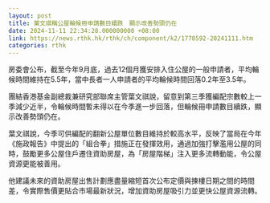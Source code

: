 ```yaml
---
layout: post
title: 葉文祺稱公屋輪候冊申請數目續跌　顯示改善勢頭仍在
date: 2024-11-11 22:34:28.000000000 +08:00
link: https://news.rthk.hk/rthk/ch/component/k2/1778592-20241111.htm
categories: rthk
---
```


房委會公布，截至今年9月底，過去12個月獲安排入住公屋的一般申請者，平均輪候時間維持在5.5年，當中長者一人申請者的平均輪候時間回落0.2年至3.5年。

團結香港基金副總裁兼研究部聯席主管葉文祺說，留意到第三季獲編配宗數較上一季減少近半，令輪候時間暫未得以在今季進一步回落，但輪候冊申請數目續跌，顯示改善勢頭仍在。

葉文祺說，今季可供編配的翻新公屋單位數目維持於較高水平，反映了當局在今年《施政報告》中提出的「組合拳」措施正在發揮效用，通過加強打擊濫用公屋的同時，鼓勵更多公屋住戶遷住資助房屋，為「房屋階梯」注入更多流轉動能，令公屋資源更能被善用。

他建議未來的資助房屋出售計劃應盡量縮短首次公布定價與揀樓日期之間的時間差，令實際售價更貼合市場最新狀況，增加資助房屋吸引力並更快公屋資源流轉。
